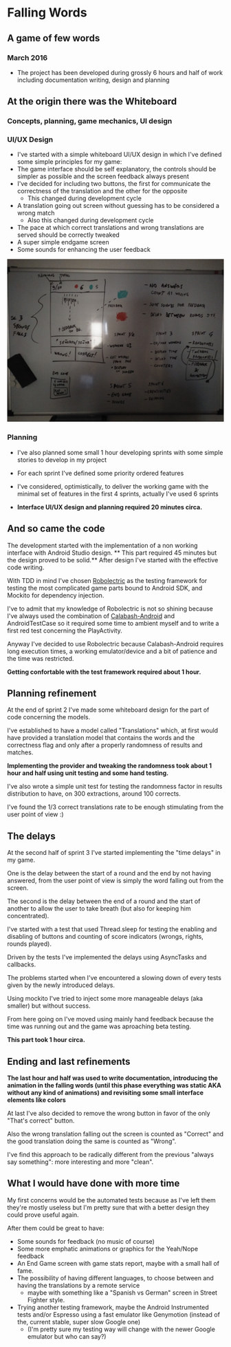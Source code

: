 # Falling Words
## A game of few words
### March 2016

* The project has been developed during grossly 6 hours and half of work including documentation writing, design and planning

## At the origin there was the Whiteboard
### Concepts, planning, game mechanics, UI design

### UI/UX Design

* I've started with a simple whiteboard UI/UX design in which I've defined some simple principles for my game:
* The game interface should be self explanatory, the controls should be simpler as possible and the screen feedback always present
* I've decided for including two buttons, the first for communicate the correctness of the translation and the other for the opposite
  * This changed during development cycle 
* A translation going out screen without guessing has to be considered a wrong match
  * Also this changed during development cycle 
* The pace at which correct translations and wrong translations are served should be correctly tweaked
* A super simple endgame screen
* Some sounds for enhancing the user feedback

![Whiteboard](/whiteboard.jpg)

### Planning
* I've also planned some small 1 hour developing sprints with some simple stories to develop in my project
* For each sprint I've defined some priority ordered features
* I've considered, optimistically, to deliver the working game with the minimal set of features in the first 4 sprints, actually I've used 6 sprints

* **Interface UI/UX design and planning required 20 minutes circa.**

## And so came the code

The development started with the implementation of a non working interface with Android Studio design.
** This part required 45 minutes but the design proved to be solid.**
After design I've started with the effective code writing.

With TDD in mind I've chosen [Robolectric](http://robolectric.org/) as the testing framework for testing the most complicated game parts bound to Android SDK, and Mockito for dependency injection.

I've to admit that my knowledge of Robolectric is not so shining because I've always used the combination of [Calabash-Android](https://github.com/calabash/calabash-android) and AndroidTestCase so it required
some time to ambient myself and to write a first red test concerning the PlayActivity.

Anyway I've decided to use Robolectric because Calabash-Android requires long execution times, a working emulator/device and a bit of patience and the time was restricted.

**Getting confortable with the test framework required about 1 hour.**

## Planning refinement

At the end of sprint 2 I've made some whiteboard design for the part of code concerning the models.

I've established to have a model called "Translations" which, at first would have provided a translation model that contains the words and the correctness flag and only after a properly randomness of results and matches.

**Implementing the provider and tweaking the randomness took about 1 hour and half using unit testing and some hand testing.**

I've also wrote a simple unit test for testing the randomness factor in results distribution to have, on 300 extractions, around 100 corrects.

I've found the 1/3 correct translations rate to be enough stimulating from the user point of view :)

## The delays

At the second half of sprint 3 I've started implementing the "time delays" in my game.

One is the delay between the start of a round and the end by not having answered, from the user point of view is simply the word falling out from the screen.

The second is the delay between the end of a round and the start of another to allow the user to take breath (but also for keeping him concentrated).

I've started with a test that used Thread.sleep for testing the enabling and disabling of buttons and counting of score indicators (wrongs, rights, rounds played).

Driven by the tests I've implemented the delays using AsyncTasks and callbacks.

The problems started when I've encountered a slowing down of every tests given by the newly introduced delays.

Using mockito I've tried to inject some more manageable delays (aka smaller) but without success.

From here going on I've moved using mainly hand feedback because the time was running out and the game was aproaching beta testing.

**This part took 1 hour circa.**

## Ending and last refinements

**The last hour and half was used to write documentation, introducing the animation in the falling words (until this phase everything was static AKA without any kind of animations) and revisiting some small interface elements like colors**

At last I've also decided to remove the wrong button in favor of the only "That's correct" button.

Also the wrong translation falling out the screen is counted as "Correct" and the good translation doing the same is counted as "Wrong".

I've find this approach to be radically different from the previous "always say something": more interesting and more "clean".

## What I would have done with more time

My first concerns would be the automated tests because as I've left them they're mostly useless but I'm pretty sure that with a better design they could prove useful again.

After them could be great to have:

* Some sounds for feedback (no music of course)
* Some more emphatic animations or graphics for the Yeah/Nope feedback
* An End Game screen with game stats report, maybe with a small hall of fame.
* The possibility of having different languages, to choose between and having the translations by a remote service
  * maybe with something like a "Spanish vs German" screen in Street Fighter style.
* Trying another testing framework, maybe the Android Instrumented tests and/or Espresso using a fast emulator like Genymotion (instead of the, current stable, super slow Google one)
  * (I'm pretty sure my testing way will change with the newer Google emulator but who can say?)















